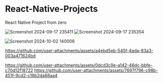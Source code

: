# React-Native-Projects
React Native Project from zero

![Screenshot 2024-09-17 235411](https://github.com/user-attachments/assets/d92ffe54-a2e2-4fd9-a756-5c7e026f399d)   ![Screenshot 2024-09-17 235354](https://github.com/user-attachments/assets/f47fbfcd-b610-4967-b7eb-67f43b84c62d)

![Screenshot 2024-10-02 140006](https://github.com/user-attachments/assets/f1744b87-dc6c-4862-ac11-7588fd0cdf9f)


https://github.com/user-attachments/assets/a4ebd5eb-545f-4ada-83a3-003a471624bd    

https://github.com/user-attachments/assets/0dcd3c9e-a142-46dc-bbfe-c70d12f18722     https://github.com/user-attachments/assets/7697f796-c98b-451f-9cd2-c18b2da68aa4

